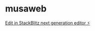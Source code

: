 # musaweb

[Edit in StackBlitz next generation editor ⚡️](https://stackblitz.com/~/github.com/dominicmule/musaweb)